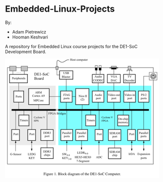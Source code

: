 # Embedded-Linux-Projects

By:
- Adam Pietrewicz
- Hooman Keshvari

A repository for Embedded Linux course projects for the DE1-SoC Development Board.

![DE1-SoC Block Diagram](/diagrams/de1_soc_block_diagram.png)